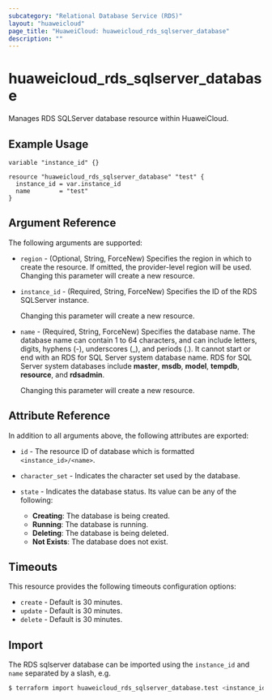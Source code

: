 ```yaml
---
subcategory: "Relational Database Service (RDS)"
layout: "huaweicloud"
page_title: "HuaweiCloud: huaweicloud_rds_sqlserver_database"
description: ""
---
```


# huaweicloud_rds_sqlserver_database

Manages RDS SQLServer database resource within HuaweiCloud.

## Example Usage

```hcl
variable "instance_id" {}

resource "huaweicloud_rds_sqlserver_database" "test" {
  instance_id = var.instance_id
  name        = "test"
}
```

## Argument Reference

The following arguments are supported:

* `region` - (Optional, String, ForceNew) Specifies the region in which to create the resource.
  If omitted, the provider-level region will be used. Changing this parameter will create a new resource.

* `instance_id` - (Required, String, ForceNew) Specifies the ID of the RDS SQLServer instance.

  Changing this parameter will create a new resource.

* `name` - (Required, String, ForceNew) Specifies the database name. The database name can contain 1 to 64 characters,
  and can include letters, digits, hyphens (-), underscores (_), and periods (.). It cannot start or end with an RDS for
  SQL Server system database name. RDS for SQL Server system databases include **master**, **msdb**, **model**,
  **tempdb**, **resource**, and **rdsadmin**.

  Changing this parameter will create a new resource.

## Attribute Reference

In addition to all arguments above, the following attributes are exported:

* `id` - The resource ID of database which is formatted `<instance_id>/<name>`.

* `character_set` - Indicates the character set used by the database.

* `state` - Indicates the database status. Its value can be any of the following:
  + **Creating**: The database is being created.
  + **Running**: The database is running.
  + **Deleting**: The database is being deleted.
  + **Not Exists**: The database does not exist.

## Timeouts

This resource provides the following timeouts configuration options:

* `create` - Default is 30 minutes.
* `update` - Default is 30 minutes.
* `delete` - Default is 30 minutes.

## Import

The RDS sqlserver database can be imported using the `instance_id` and `name` separated by a slash, e.g.

```bash
$ terraform import huaweicloud_rds_sqlserver_database.test <instance_id>/<name>
```
